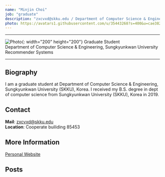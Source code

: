 ```yaml
---
name: "Minjin Choi"
job: "graduate"
description: "zxcvxd@skku.edu / Department of Computer Science & Engineering"
photo: https://avatars1.githubusercontent.com/u/35443268?s=400&u=cae382bd104118fcf828d83be1e288927cc052d4&v=4
---
```


<!-- Post name should be this form: name.md
        For example, Gildong Hong.md -->

<!-- Fill the contents where --Fill-- exists -->
<!-- The example is in '_authors/Jongwuk Lee.md' or '_authors/Jiwoo Kim.md'>

<!-- For 'name' front matter, follow this format: Gildong Hong -->
<!-- For 'job' front matter, choose the one of these: professor / graduate / undergraduate / alumni -->
<!-- For 'description' front matter, write down your email address and areas of interests.
        Email address is nessecary for graduate students.
        Follow this format: example@skku.edu / Computer Science -->

<hr>

![Photo](https://avatars1.githubusercontent.com/u/35443268?s=400&u=cae382bd104118fcf828d83be1e288927cc052d4&v=4){: width="200" height="200"}
Graduate Student<br>Department of Computer Science & Engineering, Sungkyunkwan University<br>Recommender Systems

<!-- If you have a photo, then write that url in (). Photo can be anything with 200x200 size. -->
<!-- Fill the position, institution/department, interests
        For example, Graduate Student<br>Department of Software, Sungkyunkwan University<br>Recommender Systems, Natural Language Processing, Neuroimaging Analysis and Understanding -->

<hr>

## Biography
I am a graduate student at Department of Computer Science & Engineering, Sungkyunkwan University (SKKU), Korea.  I received my B.S. degree in dept of computer science from Sungkyunkwan University (SKKU), Korea in 2019.<!-- Write your own biography contents. -->

## Contact
**Mail**: zxcvxd@skku.edu <!-- Write your own email address -->
<br>
**Location**: Cooperate builiding 85453 <!-- 85453 or your location address -->

## More Information
[Personal Website](https://github.com/jin530)

<!-- If you have some personal websites, then write the url here. -->
<!-- If you don't have them, then remove a line '[Persoal Website](--Fill--)' -->

## Posts

<!-- Nothing to do in Posts section -->
